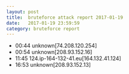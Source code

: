 ```yaml
---
layout: post
title:  bruteforce attack report 2017-01-19
date:   2017-01-19 23:59:59
category: bruteforce report
---
```


* 00:44 unknown[74.208.120.254]
* 00:54 unknown[208.93.152.16]
* 11:45 124.ip-164-132-41.eu[164.132.41.124]
* 16:53 unknown[208.93.152.13]
